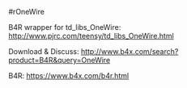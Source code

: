 #rOneWire

B4R wrapper for td_libs_OneWire: http://www.pjrc.com/teensy/td_libs_OneWire.html

Download & Discuss: http://www.b4x.com/search?product=B4R&query=OneWire

B4R: https://www.b4x.com/b4r.html